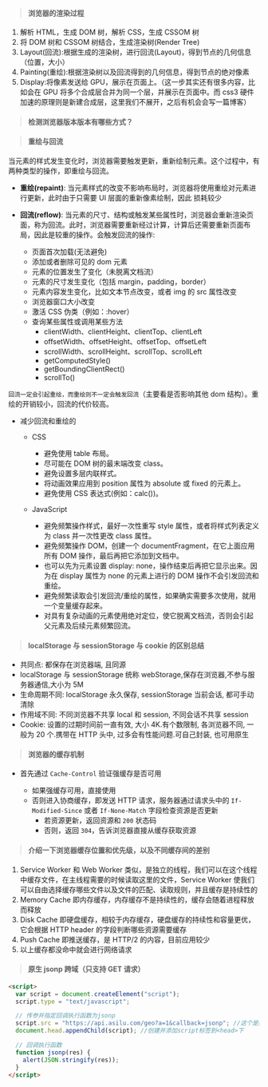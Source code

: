 > #### 浏览器的渲染过程

1. 解析 HTML，生成 DOM 树，解析 CSS，生成 CSSOM 树
2. 将 DOM 树和 CSSOM 树结合，生成渲染树(Render Tree)
3. Layout(回流):根据生成的渲染树，进行回流(Layout)，得到节点的几何信息（位置，大小）
4. Painting(重绘):根据渲染树以及回流得到的几何信息，得到节点的绝对像素
5. Display:将像素发送给 GPU，展示在页面上。（这一步其实还有很多内容，比如会在 GPU 将多个合成层合并为同一个层，并展示在页面中。而 css3 硬件加速的原理则是新建合成层，这里我们不展开，之后有机会会写一篇博客）

> #### 检测浏览器版本版本有哪些方式？

> #### 重绘与回流

当元素的样式发生变化时，浏览器需要触发更新，重新绘制元素。这个过程中，有两种类型的操作，即重绘与回流。

- **重绘(repaint)**: 当元素样式的改变不影响布局时，浏览器将使用重绘对元素进行更新，此时由于只需要 UI 层面的重新像素绘制，因此 损耗较少

- **回流(reflow)**: 当元素的尺寸、结构或触发某些属性时，浏览器会重新渲染页面，称为回流。此时，浏览器需要重新经过计算，计算后还需要重新页面布局，因此是较重的操作。会触发回流的操作:

  - 页面首次加载(无法避免)
  - 添加或者删除可见的 dom 元素
  - 元素的位置发生了变化（未脱离文档流）
  - 元素的尺寸发生变化（包括 margin，padding，border）
  - 元素内容发生变化，比如文本节点改变，或者 img 的 src 属性改变
  - 浏览器窗口大小改变
  - 激活 CSS 伪类（例如：:hover）
  - 查询某些属性或调用某些方法
    - clientWidth、clientHeight、clientTop、clientLeft
    - offsetWidth、offsetHeight、offsetTop、offsetLeft
    - scrollWidth、scrollHeight、scrollTop、scrollLeft
    - getComputedStyle()
    - getBoundingClientRect()
    - scrollTo()

`回流一定会引起重绘，而重绘则不一定会触发回流`（主要看是否影响其他 dom 结构）。重绘的开销较小，回流的代价较高。

- 减少回流和重绘的

  - CSS

    - 避免使用 table 布局。
    - 尽可能在 DOM 树的最末端改变 class。
    - 避免设置多层内联样式。
    - 将动画效果应用到 position 属性为 absolute 或 fixed 的元素上。
    - 避免使用 CSS 表达式(例如：calc())。

  - JavaScript

    - 避免频繁操作样式，最好一次性重写 style 属性，或者将样式列表定义为 class 并一次性更改 class 属性。
    - 避免频繁操作 DOM，创建一个 documentFragment，在它上面应用所有 DOM 操作，最后再把它添加到文档中。
    - 也可以先为元素设置 display: none，操作结束后再把它显示出来。因为在 display 属性为 none 的元素上进行的 DOM 操作不会引发回流和重绘。
    - 避免频繁读取会引发回流/重绘的属性，如果确实需要多次使用，就用一个变量缓存起来。
    - 对具有复杂动画的元素使用绝对定位，使它脱离文档流，否则会引起父元素及后续元素频繁回流。

> #### localStorage 与 sessionStorage 与 cookie 的区别总结

- 共同点: 都保存在浏览器端, 且同源
- localStorage 与 sessionStorage 统称 webStorage,保存在浏览器,不参与服务器通信,大小为 5M
- 生命周期不同: localStorage 永久保存, sessionStorage 当前会话, 都可手动清除
- 作用域不同: 不同浏览器不共享 local 和 session, 不同会话不共享 session
- Cookie: 设置的过期时间前一直有效, 大小 4K.有个数限制, 各浏览器不同, 一般为 20 个.携带在 HTTP 头中, 过多会有性能问题.可自己封装, 也可用原生

> #### 浏览器的缓存机制

- 首先通过 `Cache-Control` 验证强缓存是否可用

  - 如果强缓存可用，直接使用
  - 否则进入协商缓存，即发送 HTTP 请求，服务器通过请求头中的 `If-Modified-Since` 或者 `If-None-Match` 字段检查资源是否更新
    - 若资源更新，返回资源和 `200` 状态码
    - 否则，返回 `304`，告诉浏览器直接从缓存获取资源

> #### 介绍一下浏览器缓存位置和优先级，以及不同缓存间的差别

1. Service Worker
   和 Web Worker 类似，是独立的线程，我们可以在这个线程中缓存文件，在主线程需要的时候读取这里的文件，Service Worker 使我们可以自由选择缓存哪些文件以及文件的匹配、读取规则，并且缓存是持续性的
2. Memory Cache
   即内存缓存，内存缓存不是持续性的，缓存会随着进程释放而释放
3. Disk Cache
   即硬盘缓存，相较于内存缓存，硬盘缓存的持续性和容量更优，它会根据 HTTP header 的字段判断哪些资源需要缓存
4. Push Cache
   即推送缓存，是 HTTP/2 的内容，目前应用较少
5. 以上缓存都没命中就会进行网络请求

> #### 原生 jsonp 跨域（只支持 GET 请求）

```html
<script>
  var script = document.createElement("script");
  script.type = "text/javascript";

  // 传参并指定回调执行函数为jsonp
  script.src = "https://api.asilu.com/geo?a=1&callback=jsonp"; //这个是获取当前经纬度的接口
  document.head.appendChild(script); //创建并添加script标签到<head>下

  // 回调执行函数
  function jsonp(res) {
    alert(JSON.stringify(res));
  }
</script>
```
